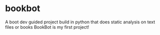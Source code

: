 # bookbot
A boot dev guided project build in python that does static analysis on text files or books
BookBot is my first project!
